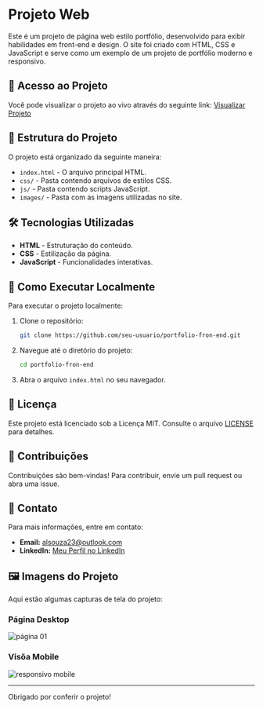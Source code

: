 # Projeto Web

Este é um projeto de página web estilo portfólio, desenvolvido para exibir habilidades em front-end e design. O site foi criado com HTML, CSS e JavaScript e serve como um exemplo de um projeto de portfólio moderno e responsivo.

## 🔗 Acesso ao Projeto

Você pode visualizar o projeto ao vivo através do seguinte link: [Visualizar Projeto](https://alvarodev12.github.io/portfolio-fron-end/)

## 📁 Estrutura do Projeto

O projeto está organizado da seguinte maneira:

- `index.html` - O arquivo principal HTML.
- `css/` - Pasta contendo arquivos de estilos CSS.
- `js/` - Pasta contendo scripts JavaScript.
- `images/` - Pasta com as imagens utilizadas no site.

## 🛠 Tecnologias Utilizadas

- **HTML** - Estruturação do conteúdo.
- **CSS** - Estilização da página.
- **JavaScript** - Funcionalidades interativas.

## 🚀 Como Executar Localmente

Para executar o projeto localmente:

1. Clone o repositório:
    ```bash
    git clone https://github.com/seu-usuario/portfolio-fron-end.git
    ```
2. Navegue até o diretório do projeto:
    ```bash
    cd portfolio-fron-end
    ```
3. Abra o arquivo `index.html` no seu navegador.

## 📜 Licença

Este projeto está licenciado sob a Licença MIT. Consulte o arquivo [LICENSE](LICENSE) para detalhes.

## 🤝 Contribuições

Contribuições são bem-vindas! Para contribuir, envie um pull request ou abra uma issue.

## 👤 Contato

Para mais informações, entre em contato:

- **Email:** alsouza23@outlook.com
- **LinkedIn:** [Meu Perfil no LinkedIn](https://www.linkedin.com/in/-alvarosouza/)

## 🖼️ Imagens do Projeto

Aqui estão algumas capturas de tela do projeto:

### Página Desktop

![página 01](https://github.com/user-attachments/assets/21ef4a79-e218-40cc-a84c-048322d54a1b)

### Visõa Mobile

![responsivo mobile](https://github.com/user-attachments/assets/9b60a054-fc47-4da5-ad5b-07aa40ab0c24)

---

Obrigado por conferir o projeto!
